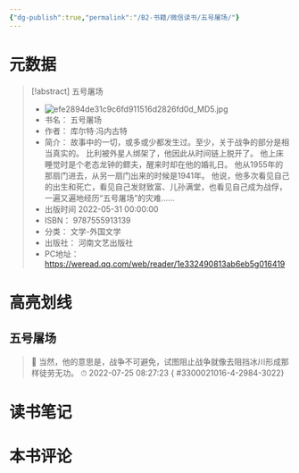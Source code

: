 ```yaml
---
{"dg-publish":true,"permalink":"/B2-书籍/微信读书/五号屠场/"}
---
```


# 元数据
> [!abstract] 五号屠场
> - ![efe2894de31c9c6fd911516d2826fd0d_MD5.jpg](/img/user/images/efe2894de31c9c6fd911516d2826fd0d_MD5.jpg)
> - 书名： 五号屠场
> - 作者： 库尔特·冯内古特
> - 简介： 故事中的一切，或多或少都发生过。至少，关于战争的部分是相当真实的。
    比利被外星人绑架了，他因此从时间链上脱开了。
    他上床睡觉时是个老态龙钟的鳏夫，醒来时却在他的婚礼日。
    他从1955年的那扇门进去，从另一扇门出来的时候是1941年。
    他说，他多次看见自己的出生和死亡，看见自己发财致富、儿孙满堂，也看见自己成为战俘，一遍又遍地经历“五号屠场”的灾难……
> - 出版时间 2022-05-31 00:00:00
> - ISBN： 9787555913139
> - 分类： 文学-外国文学
> - 出版社： 河南文艺出版社
> - PC地址：https://weread.qq.com/web/reader/1e332490813ab6eb5g016419

# 高亮划线

## 五号屠场

> 📌 当然，他的意思是，战争不可避免，试图阻止战争就像去阻挡冰川形成那样徒劳无功。 
> ⏱ 2022-07-25 08:27:23
{ #3300021016-4-2984-3022}


# 读书笔记

# 本书评论

